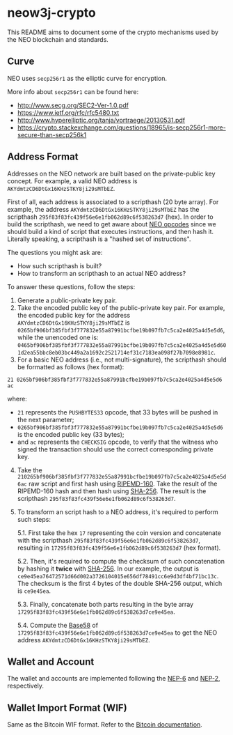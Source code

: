 # neow3j-crypto

This README aims to document some of the crypto mechanisms used by the NEO
blockchain and standards.

## Curve

NEO uses `secp256r1` as the elliptic curve for encryption.

More info about `secp256r1` can be found here:

* http://www.secg.org/SEC2-Ver-1.0.pdf
* https://www.ietf.org/rfc/rfc5480.txt
* http://www.hyperelliptic.org/tanja/vortraege/20130531.pdf
* https://crypto.stackexchange.com/questions/18965/is-secp256r1-more-secure-than-secp256k1

## Address Format

Addresses on the NEO network are built based on the private-public key concept.
For example, a valid NEO address is `AKYdmtzCD6DtGx16KHzSTKY8ji29sMTbEZ`.

First of all, each address is associated to a scripthash (20 byte array).
For example, the address `AKYdmtzCD6DtGx16KHzSTKY8ji29sMTbEZ` has the
scripthash `295f83f83fc439f56e6e1fb062d89c6f538263d7` (hex). In order to
build the scripthash, we need to get aware about [NEO opcodes](https://github.com/neo-project/neo-vm/blob/master/src/neo-vm/OpCode.cs)
since we should build a kind of script that executes instructions, and
then hash it. Literally speaking, a scripthash is a "hashed set of instructions".

The questions you might ask are:
* How such scripthash is built?
* How to transform an scripthash to an actual NEO address?

To answer these questions, follow the steps:

1. Generate a public-private key pair.
2. Take the encoded public key of the public-private key pair. For example, the encoded public key for the address `AKYdmtzCD6DtGx16KHzSTKY8ji29sMTbEZ`
is `0265bf906bf385fbf3f777832e55a87991bcfbe19b097fb7c5ca2e4025a4d5e5d6`, while the unencoded one is: `0465bf906bf385fbf3f777832e55a87991bcfbe19b097fb7c5ca2e4025a4d5e5d601d2ea55bbc8eb03bc449a2a1692c2521714ef31c7183ea098f27b7098e8981c`.
3. For a basic NEO address (i.e., not multi-signature), the scripthash should be formatted as follows (hex format):

```
21 0265bf906bf385fbf3f777832e55a87991bcfbe19b097fb7c5ca2e4025a4d5e5d6 ac
```

where:

 * `21` represents the `PUSHBYTES33` opcode, that 33 bytes will be pushed in the next parameter;
 * `0265bf906bf385fbf3f777832e55a87991bcfbe19b097fb7c5ca2e4025a4d5e5d6` is the encoded public key (33 bytes);
 * and `ac` represents the `CHECKSIG` opcode, to verify that the witness who signed the transaction should use the correct corresponding private key.

4. Take the `210265bf906bf385fbf3f777832e55a87991bcfbe19b097fb7c5ca2e4025a4d5e5d6ac` raw script
and first hash using [RIPEMD-160](https://en.wikipedia.org/wiki/RIPEMD#RIPEMD-160_hashes). Take the result of the RIPEMD-160 hash and
then hash using [SHA-256](https://en.wikipedia.org/wiki/SHA-2). The result is the scripthash `295f83f83fc439f56e6e1fb062d89c6f538263d7`.

5. To transform an script hash to a NEO address, it's required to perform such steps:

   5.1. First take the hex `17` representing the coin version and concatenate
   with the scripthash `295f83f83fc439f56e6e1fb062d89c6f538263d7`,
   resulting in `17295f83f83fc439f56e6e1fb062d89c6f538263d7` (hex format).

   5.2. Then, it's required to compute the checksum of such concatenation by hashing it
   **twice** with [SHA-256](https://en.wikipedia.org/wiki/SHA-2). In our example, the output
   is `ce9e45ea76472571d66d002a3726104015e656df78491cc6e9d3df4bf71bc13c`. The checksum is the
   first 4 bytes of the double SHA-256 output, which is `ce9e45ea`.

   5.3. Finally, concatenate both parts resulting in the byte array
   `17295f83f83fc439f56e6e1fb062d89c6f538263d7ce9e45ea`.

   5.4. Compute the [Base58](https://en.wikipedia.org/wiki/Base58)
   of `17295f83f83fc439f56e6e1fb062d89c6f538263d7ce9e45ea`
   to get the NEO address `AKYdmtzCD6DtGx16KHzSTKY8ji29sMTbEZ`.

## Wallet and Account

The wallet and accounts are implemented following the
[NEP-6](https://github.com/neo-project/proposals/blob/master/nep-6.mediawiki)
and [NEP-2](https://github.com/neo-project/proposals/blob/master/nep-2.mediawiki),
respectively.

## Wallet Import Format (WIF)

Same as the Bitcoin WIF format. Refer to the [Bitcoin documentation](https://en.bitcoin.it/wiki/Wallet_import_format).